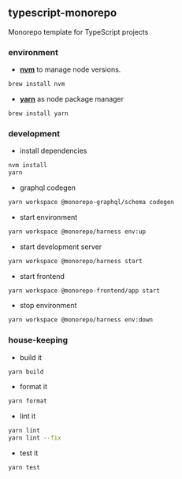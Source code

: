 ## typescript-monorepo

Monorepo template for TypeScript projects

### environment

- **[nvm](https://github.com/nvm-sh/nvm)** to manage node versions.

```bash
brew install nvm
```

- **[yarn](https://yarnpkg.com/)** as node package manager

```bash
brew install yarn
```

### development

- install dependencies

```bash
nvm install
yarn
```

- graphql codegen

```bash
yarn workspace @monorepo-graphql/schema codegen
```

- start environment

```bash
yarn workspace @monorepo/harness env:up
```

- start development server

```bash
yarn workspace @monorepo/harness start
```

- start frontend

```bash
yarn workspace @monorepo-frontend/app start
```

- stop environment

```bash
yarn workspace @monorepo/harness env:down
```

### house-keeping

- build it

```bash
yarn build
```

- format it

```bash
yarn format
```

- lint it

```bash
yarn lint
yarn lint --fix
```

- test it

```bash
yarn test
```
